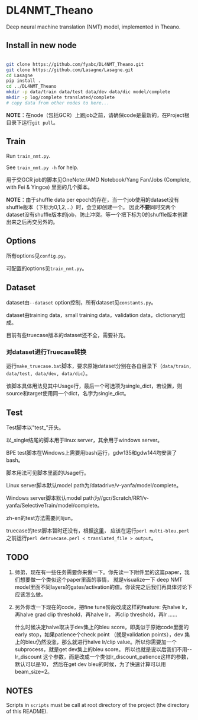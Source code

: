 # DL4NMT_Theano

Deep neural machine translation (NMT) model, implemented in Theano.

## Install in new node

```bash

git clone https://github.com/fyabc/DL4NMT_Theano.git
git clone https://github.com/Lasagne/Lasagne.git
cd Lasagne
pip install .
cd ../DL4NMT_Theano
mkdir -p data/train data/test data/dev data/dic model/complete
mkdir -p log/complete translated/complete
# copy data from other nodes to here...
```

**NOTE**：在node（包括GCR）上跑job之前，请确保code是最新的，在Project根目录下运行`git pull`。

## Train

Run `train_nmt.py`.

See `train_nmt.py -h` for help.

用于交GCR job的脚本见OneNote:/AMD Notebook/Yang Fan/Jobs (Complete, with Fei & Yingce) 里面的几个脚本。

**NOTE**：由于shuffle data per epoch的存在，当一个job使用的dataset没有shuffle版本（下标为0,1,2,...）时，会立即创建一个。
因此**不要**同时交两个dataset没有shuffle版本的job，防止冲突。等一个把下标为0的shuffle版本创建出来之后再交另外的。

## Options

所有options见`config.py`。

可配置的options见`train_nmt.py`。

## Dataset

dataset由`--dataset` option控制，所有dataset见`constants.py`。

dataset由training data，small training data，validation data，dictionary组成。

目前有些truecase版本的dataset还不全，需要补充。

### 对dataset进行Truecase转换

运行`make_truecase.bat`脚本，要求原始dataset分别在各自目录下（`data/train, data/test, data/dev, data/dic`）。

该脚本具体用法见其中Usage行，最后一个可选项为single_dict，若设置，则source和target使用同一个dict，名字为single_dict。


## Test

Test脚本以"test_"开头。


以_single结尾的脚本用于linux server，其余用于windows server。

BPE test脚本在Windows上需要用bash运行，gdw135和gdw144均安装了bash。

脚本用法可见脚本里面的Usage行。


Linux server脚本默认model path为/datadrive/v-yanfa/model/complete。

Windows server脚本默认model path为//gcr/Scratch/RR1/v-yanfa/SelectiveTrain/model/complete。


zh-en的test方法需要问lijun。

truecase的test脚本暂时还没有，根据[这里](http://www.statmt.org/moses/?n=Moses.SupportTools#ntoc11)，
应该在运行`perl multi-bleu.perl`之前运行`perl detruecase.perl < translated_file > output`。


## TODO

1. 师弟，现在有一些任务需要你来做一下。你先读一下附件里的这篇paper，我们想要做一个类似这个paper里面的事情，
就是visualize一下 deep NMT model里面不同layers的gates/activation的值。你读完之后我们再具体讨论下应该怎么做。
2. 另外你改一下现在的code，把fine tune阶段改成这样的feature:
    先halve lr，再halve grad clip threshold，再halve lr， 再clip threshold，再lr ......

    什么时候决定halve取决于dev集上的bleu score，即类似于原始code里面的early stop，如果patience个check point
    （就是validation points），dev 集上的bleu仍然没涨，那么就进行halve lr/clip value。所以你需要加一个subprocess，就是get dev集上的bleu score。
所以也就是说以后我们不用--lr_discount 这个参数，而是改成一个类似lr_discount_patience这样的参数，默认可以是10，
然后在get dev bleu的时候，为了快速计算可以用beam_size=2。


## NOTES

Scripts in `scripts` must be call at root directory of the project (the directory of this README).
